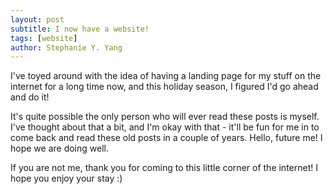 ```yaml
---
layout: post
subtitle: I now have a website!
tags: [website]
author: Stephanie Y. Yang
---
```


I've toyed around with the idea of having a landing page for my stuff on the internet for a long time now, and this holiday season, I figured I'd go ahead and do it!

It's quite possible the only person who will ever read these posts is myself. I've thought about that a bit, and I'm okay with that - it'll be fun for me in to come back and read these old posts in a couple of years. Hello, future me! I hope we are doing well.

If you are not me, thank you for coming to this little corner of the internet! I hope you enjoy your stay :)